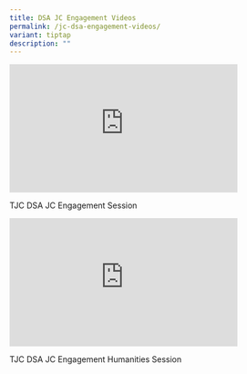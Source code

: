 ```yaml
---
title: DSA JC Engagement Videos
permalink: /jc-dsa-engagement-videos/
variant: tiptap
description: ""
---
```

<div class="iframe-wrapper">
<iframe height="225" width="400" allowfullscreen="true" frameborder="0" src="https://www.youtube.com/embed/NDlDcmXdEVU?rel=0&amp;modestbranding=1&amp;autohide=1"></iframe>
</div>
<p>TJC DSA JC Engagement Session</p>
<div class="iframe-wrapper">
<iframe height="225" width="400" allowfullscreen="true" frameborder="0" src="https://www.youtube.com/embed/k4qQriWA52I?rel=0&amp;modestbranding=1&amp;autohide=1"></iframe>
</div>
<p>TJC DSA JC Engagement Humanities Session</p>